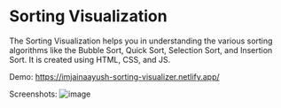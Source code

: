 # Sorting Visualization

The Sorting Visualization helps you in understanding the various sorting algorithms like the Bubble Sort, Quick Sort, Selection Sort, and Insertion Sort.
It is created using HTML, CSS, and JS.  

Demo: 
https://imjainaayush-sorting-visualizer.netlify.app/

Screenshots:
![image](https://user-images.githubusercontent.com/54480934/120012065-a1136a00-bffc-11eb-918b-f335f395e276.png)
